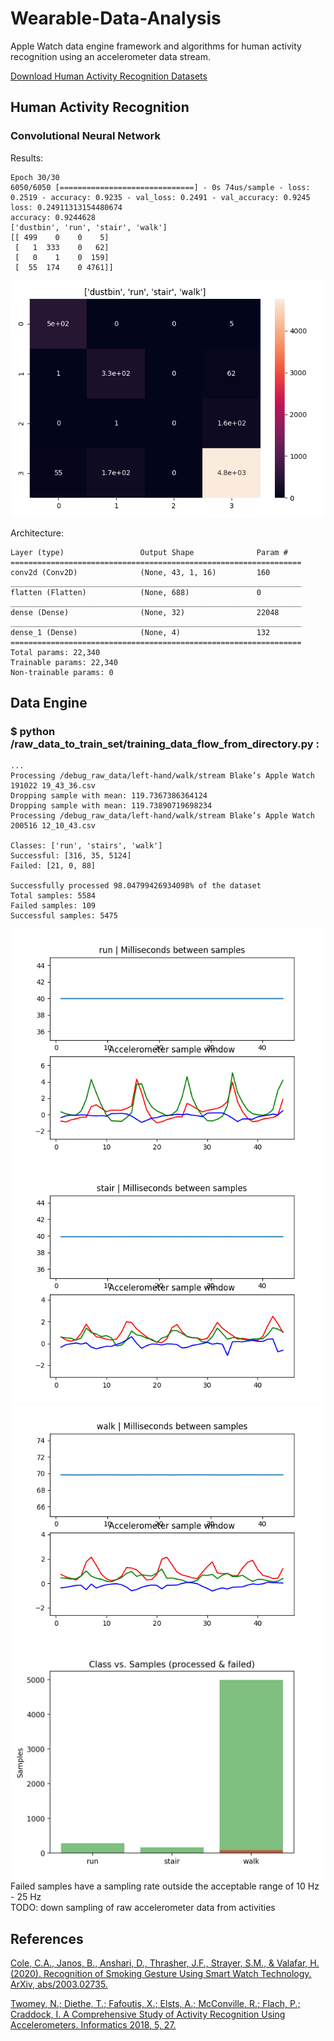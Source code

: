 # Wearable-Data-Analysis
Apple Watch data engine framework and algorithms for human activity recognition using an accelerometer data stream.

[Download Human Activity Recognition Datasets](https://drive.google.com/drive/folders/1DHQ8qPfv5xpGWKWLE99JIlssQM9yqHzg?usp=sharing)

## Human Activity Recognition

### Convolutional Neural Network
Results:
```
Epoch 30/30
6050/6050 [==============================] - 0s 74us/sample - loss: 0.2519 - accuracy: 0.9235 - val_loss: 0.2491 - val_accuracy: 0.9245
loss: 0.24911313154480674
accuracy: 0.9244628
['dustbin', 'run', 'stair', 'walk']
[[ 499    0    0    5]
 [   1  333    0   62]
 [   0    1    0  159]
 [  55  174    0 4761]]
```
![Confusion Matrix](https://github.com/blakete/Wearable-Data-Analysis/blob/master/figures/myplot.png)

Architecture:
```_________________________________________________________________
Layer (type)                 Output Shape              Param #   
=================================================================
conv2d (Conv2D)              (None, 43, 1, 16)         160       
_________________________________________________________________
flatten (Flatten)            (None, 688)               0         
_________________________________________________________________
dense (Dense)                (None, 32)                22048     
_________________________________________________________________
dense_1 (Dense)              (None, 4)                 132       
=================================================================
Total params: 22,340
Trainable params: 22,340
Non-trainable params: 0
```

## Data Engine

### $ python /raw_data_to_train_set/training_data_flow_from_directory.py :
```
...
Processing /debug_raw_data/left-hand/walk/stream Blake’s Apple Watch 191022 19_43_36.csv
Dropping sample with mean: 119.7367386364124
Dropping sample with mean: 119.73890719698234
Processing /debug_raw_data/left-hand/walk/stream Blake’s Apple Watch 200516 12_10_43.csv

Classes: ['run', 'stairs', 'walk']
Successful: [316, 35, 5124]
Failed: [21, 0, 88]

Successfully processed 98.04799426934098% of the dataset
Total samples: 5584
Failed samples: 109
Successful samples: 5475
```

![sample figure](https://github.com/blakete/Wearable-Data-Analysis/blob/master/figures/run_34.png)
![sample figure](https://github.com/blakete/Wearable-Data-Analysis/blob/master/figures/stair_16.png)
![sample figure](https://github.com/blakete/Wearable-Data-Analysis/blob/master/figures/walk_1668.png)
![sample figure](https://github.com/blakete/Wearable-Data-Analysis/blob/master/figures/class_distribution.png)
Failed samples have a sampling rate outside the acceptable range of 10 Hz - 25 Hz
<br/>TODO: down sampling of raw accelerometer data from activities


## References

[Cole, C.A., Janos, B., Anshari, D., Thrasher, J.F., Strayer, S.M., & Valafar, H. (2020). Recognition of Smoking Gesture Using Smart Watch Technology. ArXiv, abs/2003.02735.](https://arxiv.org/pdf/2003.02735.pdf)

[Twomey, N.; Diethe, T.; Fafoutis, X.; Elsts, A.; McConville, R.; Flach, P.; Craddock, I. A Comprehensive Study of Activity Recognition Using Accelerometers. Informatics 2018, 5, 27.](https://www.mdpi.com/2227-9709/5/2/27)
